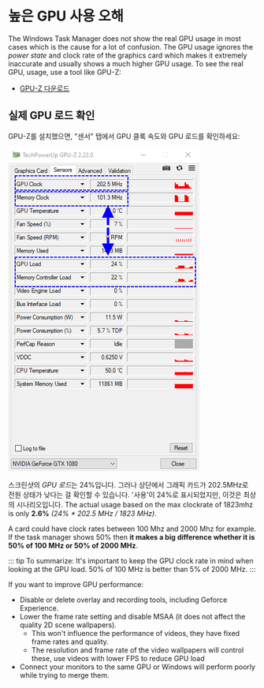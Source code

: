# 높은 GPU 사용 오해

The Windows Task Manager does not show the real GPU usage in most cases which is the cause for a lot of confusion. The GPU usage ignores the *power state* and clock rate of the graphics card which makes it extremely inaccurate and usually shows a much higher GPU usage. To see the real GPU, usage, use a tool like GPU-Z:

* [GPU-Z 다운로드](https://www.techpowerup.com/gpuz/)

## 실제 GPU 로드 확인

GPU-Z를 설치했으면, "센서" 탭에서 GPU 클록 속도와 GPU 로드를 확인하세요:

![Real GPU usage](./gpuz.png)

스크린샷의 *GPU 로드*는 24%입니다. 그러나 상단에서 그래픽 카드가 202.5MHz로 전원 상태가 낮다는 걸 확인할 수 있습니다. '사용'이 24%로 표시되었지만, 이것은 최상의 시나리오입니다. The actual usage based on the max clockrate of 1823mhz is only **2.6%** *(24% * 202.5 MHz / 1823 MHz)*.

A card could have clock rates between 100 Mhz and 2000 Mhz for example. If the task manager shows 50% then **it makes a big difference whether it is 50% of 100 MHz or 50% of 2000 MHz**.

::: tip To summarize: It's important to keep the GPU clock rate in mind when looking at the GPU load. 50% of 100 MHz is better than 5% of 2000 MHz. :::

If you want to improve GPU performance:

* Disable or delete overlay and recording tools, including Geforce Experience.
* Lower the frame rate setting and disable MSAA (it does not affect the quality 2D scene wallpapers).
    * This won't influence the performance of videos, they have fixed frame rates and quality.
    * The resolution and frame rate of the video wallpapers will control these, use videos with lower FPS to reduce GPU load
* Connect your monitors to the same GPU or Windows will perform poorly while trying to merge them.